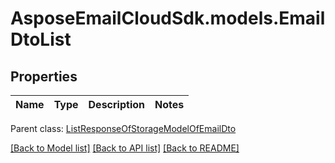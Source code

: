 # AsposeEmailCloudSdk.models.EmailDtoList
## Properties
Name | Type | Description | Notes
------------ | ------------- | ------------- | -------------

 Parent class: [ListResponseOfStorageModelOfEmailDto](ListResponseOfStorageModelOfEmailDto.md)

[[Back to Model list]](README.md#documentation-for-models) [[Back to API list]](README.md#documentation-for-api-endpoints) [[Back to README]](README.md)


